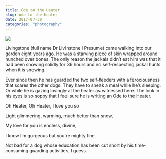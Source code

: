 ```yaml
---
title: Ode to the Heater
slug: ode-to-the-heater
date: 2017-07-30
categories: "photography"
---
```


<p><img src="http://res.cloudinary.com/dy6grlu8z/image/upload/v1558841629/x1udab6crmwaw5pk34fo.jpg"/></p>
<p>Livingstone (full name Dr Livinstone I Presume) came walking into our garden eight years ago. He was a starving piece of skin wrapped around hunched over bones. The only reason the jackals didn’t eat him was that it had been snowing solidly for 36 hours and no self-respecting jackal hunts when it is snowing.</p>
<p>Ever since then he has guarded the two self-feeders with a ferociousness that scares the other dogs. They have to sneak a meal while he’s sleeping. Or while he is gazing lovingly at the heater as witnessed here. The look in his eyes is so soppy that I feel sure he is writing an Ode to the Heater.</p>
<p>Oh Heater, Oh Heater, I love you so</p>
<p>Light glimmering, warming, much better than snow,</p>
<p>My love for you is endless, divine,</p>
<p>I know I’m gorgeous but you’re mighty fine.</p>
<p>Not bad for a dog whose education has been cut short by his time-consuming guarding activities, I guess.</p>







